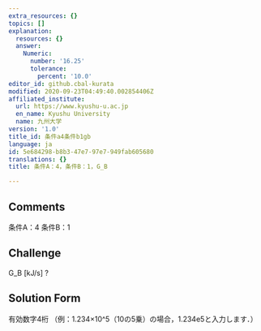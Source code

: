 ```yaml
---
extra_resources: {}
topics: []
explanation:
  resources: {}
  answer:
    Numeric:
      number: '16.25'
      tolerance:
        percent: '10.0'
editor_id: github.cbal-kurata
modified: 2020-09-23T04:49:40.002854406Z
affiliated_institute:
  url: https://www.kyushu-u.ac.jp
  en_name: Kyushu University
  name: 九州大学
version: '1.0'
title_id: 条件a4条件b1gb
language: ja
id: 5e684298-b8b3-47e7-97e7-949fab605680
translations: {}
title: 条件A：4，条件B：1，G_B

---
```


## Comments
条件A：4
条件B：1

## Challenge
G_B [kJ/s] ?

## Solution Form
有効数字4桁
（例：1.234×10^5（10の5乗）の場合，1.234e5と入力します．）




